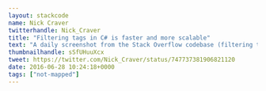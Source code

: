 ```yaml
---
layout: stackcode
name: Nick Craver
twitterhandle: Nick_Craver
title: "Filtering tags in C# is faster and more scalable"
text: "A daily screenshot from the Stack Overflow codebase (filtering tags in C# is faster and more scalable). "
thumbnailhandle: sSfUHuuXcx
tweet: https://twitter.com/Nick_Craver/status/747737381906821120
date: 2016-06-28 10:24:18+0000
tags: ["not-mapped"]
---
```

